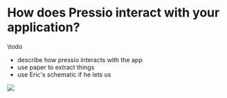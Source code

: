 
# How does Pressio interact with your application?

\todo
- describe how pressio interacts with the app
- use paper to extract things
- use Eric's schematic if he lets us

<!-- Use the image of schematic from paper. -->
<img src="./out.svg">
